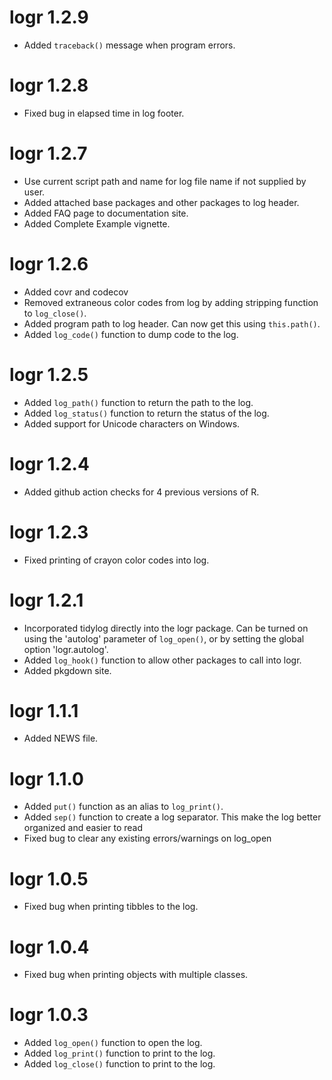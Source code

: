 # logr 1.2.9

* Added `traceback()` message when program errors.

# logr 1.2.8

* Fixed bug in elapsed time in log footer.

# logr 1.2.7

* Use current script path and name for log file name if not supplied by user.
* Added attached base packages and other packages to log header.
* Added FAQ page to documentation site.
* Added Complete Example vignette.

# logr 1.2.6

* Added covr and codecov
* Removed extraneous color codes from log by adding stripping function 
to `log_close()`.
* Added program path to log header.  Can now get this using `this.path()`.
* Added `log_code()` function to dump code to the log.

# logr 1.2.5

* Added `log_path()` function to return the path to the log.
* Added `log_status()` function to return the status of the log.
* Added support for Unicode characters on Windows.

# logr 1.2.4

* Added github action checks for 4 previous versions of R.

# logr 1.2.3

* Fixed printing of crayon color codes into log.

# logr 1.2.1

* Incorporated tidylog directly into the logr package. Can be turned on
using the 'autolog' parameter of `log_open()`, or by setting the global
option 'logr.autolog'.  
* Added `log_hook()` function to allow other packages to call into logr. 
* Added pkgdown site.

# logr 1.1.1

* Added NEWS file.

# logr 1.1.0

* Added `put()` function as an alias to `log_print()`.
* Added `sep()` function to create a log separator.  This make the log better
organized and easier to read
* Fixed bug to clear any existing errors/warnings on log_open

# logr 1.0.5

* Fixed bug when printing tibbles to the log.

# logr 1.0.4

* Fixed bug when printing objects with multiple classes.


# logr 1.0.3

* Added `log_open()` function to open the log.
* Added `log_print()` function to print to the log.
* Added `log_close()` function to print to the log.
